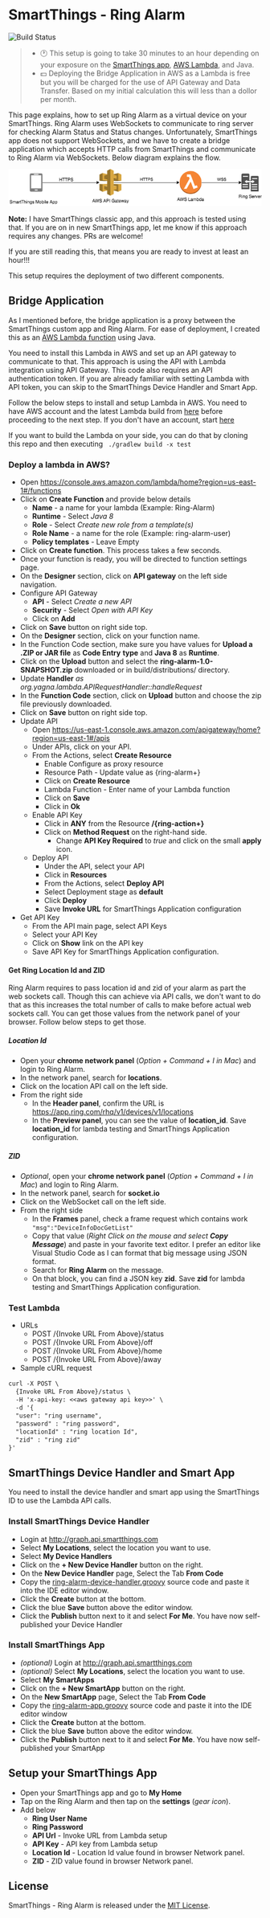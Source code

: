# SmartThings - Ring Alarm

![Build Status](https://api.travis-ci.org/asishrs/smartthings-ringalarm.svg?branch=master "Build Status")


> - :clock1: This setup is going to take 30 minutes to an hour depending on your exposure on the [SmartThings app](https://docs.smartthings.com/en/latest/getting-started/first-smartapp.html), [AWS Lambda](https://aws.amazon.com/lambda/), and Java.
> - :dollar: Deploying the Bridge Application in AWS as a Lambda is free but you will be charged for the use of API Gateway and Data Transfer. Based on my initial calculation this will less than a dollor per month. 

This page explains, how to set up Ring Alarm as a virtual device on your SmartThings. Ring Alarm uses WebSockets to communicate to ring server for checking Alarm Status and Status changes. Unfortunately, SmartThings app does not support WebSockets, and we have to create a bridge application which accepts HTTP calls from SmartThings and communicate to Ring Alarm via WebSockets. Below diagram explains the flow.

![SmartThings - Ring Alarm](images/SmartThings-Ring.png?raw=true "SmartThings - Ring Alarm")

**Note:** I have SmartThings classic app, and this approach is tested using that. If you are on in new SmartThings app, let me know if this approach requires any changes. PRs are welcome!

If you are still reading this,  that means you are ready to invest at least an hour!!!

This setup requires the deployment of two different components.

## Bridge Application
As I mentioned before, the bridge application is a proxy between the SmartThings custom app and Ring Alarm. For ease of deployment, I created this as an [AWS Lambda function](https://aws.amazon.com/lambda/) using Java.

You need to install this Lambda in AWS and set up an API gateway to communicate to that. This approach is using the API with Lambda integration using API Gateway. This code also requires an API authentication token. If you are already familiar with setting Lambda with API token, you can skip to the SmartThings Device Handler and Smart App.

Follow the below steps to install and setup Lambda in AWS. You need to have AWS  account and the latest Lambda build from [here](https://github.com/asishrs/smartthings-ringalarm/releases) before proceeding to the next step. If you don't have an account, start [here](https://aws.amazon.com/account/)

If you want to build the Lambda on your side, you can do that by cloning this repo and then executing ` ./gradlew build -x test`

### Deploy a lambda in AWS?
- Open https://console.aws.amazon.com/lambda/home?region=us-east-1#/functions
- Click on **Create Function** and provide below details
  * **Name** - a name for your lambda (Example: Ring-Alarm)
  * **Runtime** - Select *Java 8*
  * **Role** - Select *Create new role from a template(s)*
  * **Role Name** - a name for the role (Example: ring-alarm-user)
  * **Policy templates** - Leave Empty
- Click on **Create function**. This process takes a few seconds.
- Once your function is ready, you will be directed to function settings page.
- On the **Designer** section, click on **API gateway** on the left side navigation.
- Configure API Gateway
  * **API** - Select *Create a new API*
  * **Security** - Select *Open with API Key*
  * Click on **Add**
- Click on **Save** button on right side top.
- On the **Designer** section, click on your function name.
- In the Function Code section, make sure you have values for **Upload a .ZIP or JAR file** as **Code Entry** **type** and **Java 8** as **Runtime**.
- Click on the **Upload** button and select the **ring-alarm-1.0-SNAPSHOT.zip** downloaded  or in build/distributions/ directory.
- Update **Handler** *as org.yagna.lambda.APIRequestHandler::handleRequest*
- In the **Function Code** section, click on **Upload** button and choose the zip file previously downloaded.
- Click on **Save** button on right side top.
- Update API
  * Open https://us-east-1.console.aws.amazon.com/apigateway/home?region=us-east-1#/apis
  * Under APIs, click on your API.
  * From the Actions, select **Create Resource**
    * Enable Configure as proxy resource
    * Resource Path - Update value as {ring-alarm+}
    * Click on **Create Resource**
    * Lambda Function - Enter name of your Lambda function
    * Click on **Save**
    * Click in **Ok**
  * Enable API Key
    * Click in **ANY** from the Resource **/{ring-action+}**
    * Click on **Method Request** on the right-hand side.
      * Change **API Key Required** to *true* and click on the small **apply** icon.
  * Deploy API
    * Under the API, select your API
    * Click in **Resources**
    * From the Actions, select **Deploy API**
    * Select Deployment stage as **default**
    * Click **Deploy**
    * Save **Invoke URL** for SmartThings Application configuration
- Get API Key
  * From the API main page, select API Keys
  * Select your API Key
  * Click on **Show** link on the API key
  * Save API Key for SmartThings Application configuration.

#### Get Ring Location Id and ZID
Ring Alarm requires to pass location id and zid of your alarm as part the web sockets call. Though this can achieve via API calls, we don't want to do that as this increases the total number of calls to make before actual web sockets call. You can get those values from the network panel of your browser. Follow below steps to get those.

##### Location Id
- Open your **chrome network panel** (*Option + Command + I in Mac*) and login to Ring Alarm.
- In the network panel, search for **locations**.
- Click on the location API call on the left side.
- From the right side
  * In the **Header panel**, confirm the URL is https://app.ring.com/rhq/v1/devices/v1/locations
  * In the **Preview panel**, you can see the value of **location_id**. Save **location_id** for lambda testing and SmartThings Application configuration.

##### ZID
- *Optional*, open your **chrome network panel** (*Option + Command + I in Mac*) and login to Ring Alarm.
- In the network panel, search for **socket.io**
- Click on the WebSocket call on the left side.
- From the right side
  * In the **Frames** panel, check a frame request which contains work `"msg":"DeviceInfoDocGetList"`
  * Copy that value (*Right Click on the mouse and select **Copy Message***) and paste in your favorite text editor. I prefer an editor like Visual Studio Code as I can format that big message using JSON format.
  * Search for **Ring Alarm** on the message.
  * On that block, you can find a JSON key **zid**. Save **zid** for lambda testing and SmartThings Application configuration.

### Test Lambda
  * URLs
    * POST /{Invoke URL From Above}/status
    * POST /{Invoke URL From Above}/off
    * POST /{Invoke URL From Above}/home
    * POST /{Invoke URL From Above}/away
  * Sample cURL request
  ```
  curl -X POST \
    {Invoke URL From Above}/status \
    -H 'x-api-key: <<aws gateway api key>>' \
    -d '{
    "user": "ring username",
    "password" : "ring password",
    "locationId" : "ring location Id",
    "zid" : "ring zid"
  }'
  ```
## SmartThings Device Handler and Smart App
You need to install the device handler and smart app using the SmartThings ID to use the Lambda API calls.
### Install SmartThings Device Handler
 - Login at http://graph.api.smartthings.com
 - Select **My Locations**, select the location you want to use.
 - Select  **My Device Handlers**
 - Click on the **+ New Device Handler** button on the right.
 - On the **New Device Handler** page, Select the Tab **From Code**
  - Copy the [ring-alarm-device-handler.groovy](smartthings/ring-alarm-device-handler.groovy) source code and paste it into the IDE editor window.
  - Click the **Create** button at the bottom.
  - Click the blue **Save** button above the editor window.
  - Click the **Publish** button next to it and select **For Me**. You have now self-published your Device Handler

### Install SmartThings App
 - *(optional)* Login at http://graph.api.smartthings.com
 - *(optional)* Select **My Locations**, select the location you want to use.
 - Select **My SmartApps**
- Click on the **+ New SmartApp** button on the right.
- On the **New SmartApp**  page, Select the Tab **From Code**
- Copy the [ring-alarm-app.groovy](smartthings/ring-alarm-app.groovy) source code and paste it into the IDE editor window
- Click the **Create** button at the bottom.
- Click the blue **Save** button above the editor window.
- Click the **Publish** button next to it and select **For Me**. You have now self-published your SmartApp

## Setup your SmartThings App
- Open your SmartThings app and go to **My Home**
- Tap on the Ring Alarm and then tap on the **settings** (*gear icon*).
- Add below
  - **Ring User Name**
  - **Ring Password**
  - **API Url** - Invoke URL from Lambda setup
  - **API Key** - API key from Lambda setup
  - **Location Id** - Location Id value found in browser Network panel.
  - **ZID** - ZID value found in browser Network panel.

## License

SmartThings - Ring Alarm is released under the [MIT License](https://opensource.org/licenses/MIT).
